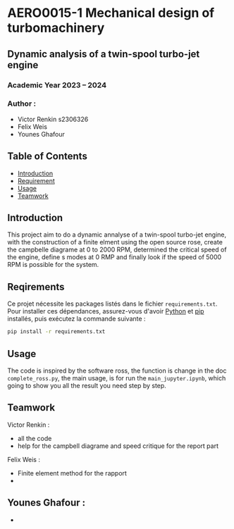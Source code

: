 # AERO0015-1  Mechanical design of turbomachinery

## Dynamic analysis of a twin-spool turbo-jet engine 

### Academic Year 2023 – 2024

### Author :
- Victor Renkin s2306326
- Felix Weis    
- Younes Ghafour

## Table of Contents

- [Introduction](#introduction)
- [Requirement](#Requirement)
- [Usage](#usage)
- [Teamwork](#Teamwork)

## Introduction
This project aim to do a dynamic annalyse of a twin-spool turbo-jet engine, with the construction of a finite elment using the open source rose, create the campbelle diagrame at 0 to 2000 RPM, determined the critical speed of the engine, define s modes at 0 RMP and finally look if the speed of 5000 RPM is possible for the system.

## Reqirements
Ce projet nécessite les packages listés dans le fichier `requirements.txt`. Pour installer ces dépendances, assurez-vous d'avoir [Python](https://www.python.org/) et [pip](https://pip.pypa.io/en/stable/) installés, puis exécutez la commande suivante :

```bash
pip install -r requirements.txt
```

## Usage
The code is inspired by the software ross, the function is change in the doc `complete_ross.py`, the main usage, is for run the `main_jupyter.ipynb`, which going to show you all the result you need step by step.

## Teamwork

Victor Renkin : 
- all the code
- help for the campbell diagrame and speed critique for the report part

Felix Weis : 

- Finite element method for the rapport 
-

Younes Ghafour : 
- 
- 


